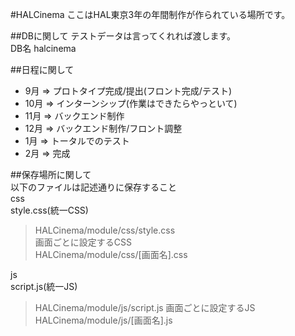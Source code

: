 #HALCinema
ここはHAL東京3年の年間制作が作られている場所です。

##DBに関して
テストデータは言ってくれれば渡します。  
DB名 halcinema


##日程に関して
* 9月 => プロトタイプ完成/提出(フロント完成/テスト)  
* 10月 => インターンシップ(作業はできたらやっといて)  
* 11月 => バックエンド制作  
* 12月 => バックエンド制作/フロント調整  
* 1月 => トータルでのテスト  
* 2月 => 完成  

##保存場所に関して  
以下のファイルは記述通りに保存すること  
css  
style.css(統一CSS)  
>HALCinema/module/css/style.css  
画面ごとに設定するCSS  
>HALCinema/module/css/[画面名].css  
  
js  
script.js(統一JS)  
>HALCinema/module/js/script.js 
画面ごとに設定するJS  
>HALCinema/module/js/[画面名].js  